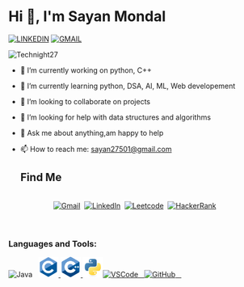 # Hi 👋, I'm Sayan Mondal


[![LINKEDIN](https://img.shields.io/badge/LinkedIn-0077B5?style=for-the-badge&logo=linkedin&logoColor=white)](https://www.linkedin.com/in/sayan-mondal-88b089304/)
[![GMAIL](https://img.shields.io/badge/Gmail-D14836?style=for-the-badge&logo=gmail&logoColor=white)](mailto:sayancoder27@gmail.com)


<p align="left"> <img src="https://komarev.com/ghpvc/?username=Technight27&label=Profile%20views&color=0e75b6&style=flat" alt="Technight27" /> </p>










- 🔭 I’m currently working on python, C++
- 🌱 I’m currently learning python, DSA, AI, ML, Web developement
- 👯 I’m looking to collaborate on projects
- 🤔 I’m looking for help with data structures and algorithms
- 💬 Ask me about anything,am happy to help
- 📫 How to reach me: sayan27501@gmail.com


  ## Find Me

<br/>
<div align="center">
<a href="mailto:sayan27501@gmail.com" target="_blank"> <img src="https://user-images.githubusercontent.com/100613640/167249537-2538da78-a5c8-41d0-b7b8-4cd7503f43e6.png" title="Gmail" width='50'></a>&nbsp;
<a href="https://www.linkedin.com/in/sayan-mondal-88b089304/" target="_blank"> <img src="https://user-images.githubusercontent.com/100613640/167250457-c7030156-9316-4903-8215-477f2c31990f.png" title="LinkedIn" width='50'></a>&nbsp;
<a href="https://leetcode.com/sayan27/" target="_blank"> <img src="https://upload.wikimedia.org/wikipedia/commons/1/19/LeetCode_logo_black.png" title="Leetcode" width='50'></a>&nbsp;
<a href="https://www.hackerrank.com/profile/son27501" target="_blank"> <img src="https://user-images.githubusercontent.com/100613640/167250493-d24e9dba-837b-47f5-837b-016a7e83d3a3.png" title="HackerRank" width='50'></a>&nbsp;

</div><br/><br/>


<h3 align="left">Languages and Tools:</h3>
<p align="left"> <img src="https://cdn.jsdelivr.net/gh/devicons/devicon/icons/java/java-original.svg"  title="Java" alt="Java" width="50" height="50"/>&nbsp;&nbsp <a href="https://www.cprogramming.com/" target="_blank"> <img src="https://raw.githubusercontent.com/devicons/devicon/master/icons/c/c-original.svg" alt="c" width="40" height="40"/> </a> <a href="https://www.w3schools.com/cpp/" target="_blank"> <img src="https://raw.githubusercontent.com/devicons/devicon/master/icons/cplusplus/cplusplus-original.svg" alt="cplusplus" width="40" height="40"/> </a> <a href="https://www.w3schools.com/css/" target="_blank">  <a href="https://www.python.org" target="_blank"> <img src="https://raw.githubusercontent.com/devicons/devicon/master/icons/python/python-original.svg" alt="python" width="40" height="40"/><img src="https://cdn.jsdelivr.net/gh/devicons/devicon/icons/vscode/vscode-original.svg" title="Visual Studio Code" alt="VSCode" width="50" height="50"/>&nbsp;&nbsp;  <img src="https://cdn.jsdelivr.net/gh/devicons/devicon/icons/github/github-original.svg" title="GitHub" alt="GitHub" width="50" height="50"/>&nbsp; &nbsp; </a> </p>







